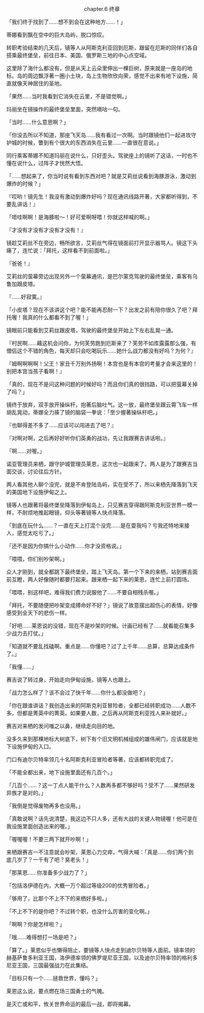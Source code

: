 <p align="center">chapter.6 终章</p>

「我们终于找到了……想不到会在这种地方……！」

蒂娜看到飘在空中的巨大岛屿，脱口惊叹。

转职考验结束的几天后，镜等人从阿斯克利亚回到厄斯，跟留在厄斯的同伴们各自搭乘最终堡垒，前往日本、美国、俄罗斯三地的中心点空域。

这里除了海什么都没有，但是从天上云朵里伸出一棵巨树，原来就是一座岛的地标。岛的周边飘浮著一圈小土块，岛上生物欣欣向荣，感觉不出来有地下设施，简直就像天神居住的圣地。

「果然……当时我看到它消失在云里，不是错觉啊。」

玛丽坐在镜操作的最终堡垒里面，突然嘀咕一句。

「当时……什么意思啊？」

「你没去所以不知道，那座飞天岛……我有看过一次啊。当时跟镜他们一起进攻守护城的时候，瞥到有个很大的东西消失在云里……一直很在意说。」

同行乘客蒂娜不知道玛丽在说什么，只好歪头。驾驶座上的镜听了这话，一时也不懂在说什么，过阵子才恍然大悟。

「……想起来了，你当时说有看到东西对吧？就是艾莉丝说看到海豚游泳，激动到爆炸的时候？」

『哎哟！镜先生！我没有激动到爆炸好吗？现在通讯线路开著，大家都听得到，不要乱讲话！』

「唔哇啊啊！是海豚啦〜！好可爱啊呀喂！你就这样喊的啊。」

『才没有才没有才没有才没有！』

镜趁艾莉丝不在旁边，畅所欲言，艾莉丝气得在镜面前打开显示器骂人。镜这下头痛了，连忙说：「拜托，这样看不到前面啦。」

『爸爸！』

艾莉丝的萤幕旁边出现另外一个萤幕通讯，是巴尔蒙克驾驶的最终堡垒，乘客有乌鲁加跟皮塔。

『……好寂寞。』

「小皮塔？现在不该讲这个吧？能不能再忍耐一下？出发之前有陪你很久了吧？拜托喔！我真的什么都看不到了喔！」

镜眼前只能看到艾莉丝跟皮塔，驾驶的最终堡垒开始上下左右乱晃一通。

『村民啊……藉这机会问你，为何芙劳跑到厄斯来了？芙劳不如库露露那么强，有僧侣这个不错的角色，每天却只会吃喝玩乐……她什么战力都没有好吗？为何？』

『姆啊啊啊啊！父王！家丑千万别外扬啊！本宫也是有本宫的考量才会来这里的！别把本宫当孩子看啊！』

「真的，现在不是问这种问题的时候好吗？而且你们真的很挡路，可以把萤幕关掉了吗？」

镜终于放弃，双手放开操纵杆，抱著后脑吐气。这一放，最终堡垒跟云霄飞车一样胡乱晃动，蒂娜全力揍了镜的脑袋一拳说：「至少握著操纵杆吧。」

『也聊得差不多了……应该可以闯进去了吧？』

『对啊对啊，之后再好好听你们英勇的战功，先让我跟赛吉讲话啦。』

「啊……对喔。」

诺亚管理员来栖，跟守护城管理员莱恩，这次也一起跟来了。两人是为了跟赛吉当面交谈，讨论往后方针。

两人看其他人聊个没完，就是不肯登陆岛屿，实在受不了，所以来栖先降落到飞天的美国地下设施伊甸之上。

镜等人也跟著将最终堡垒降落到伊甸岛上，只见赛吉穿得跟阿斯克利亚世界一模一样，不耐烦地推起眼镜，仰头等著镜等人快点降落。

「到底在玩什么……？一直在天上打混个没完……是在耍我吗？亏我还特地来接人，感觉太吃亏了。」

「还不是因为你搞什么小动作……你才没资格说。」

「喂喂，你们别吵架啊。」

众人才刚到，就全都跳下最终堡垒，踏上飞天岛。第一个下来的来栖，站到赛吉面前互瞪，两人好像随时都要打起来。跟来栖一起下来的莱恩，连忙上前打圆场。

「喂喂，别这样吧，难得我们费力说服他了……不要自相残杀喔。」

「拜托，不要随便把吵架变成搏命好不好？」镜说了故意摆出超伤心的表情，好像感受到全天下的悲伤一样。

「好吧……莱恩说的没错，现在不是吵架的时候。计画已经有了……就看能召集多少战力去打仗。」

「知道就不要乱找磕啊。重点是……你懂吧？过了上千年……总算，总算达成条件了。」

「我懂……」

赛吉说了转过身，开始走向伊甸设施，镜等人也跟上。

「战力怎么样了？该不会过了快千年……你什么都没做吧？」

「你在跟谁讲话？我创造出来的阿斯克利亚冒险者，全都已经转职成功……人数不多，但都是菁英中的菁英。如果要人数，之后再从阿斯克利亚找人来补就好。」

赛吉对来栖的发问嗤之以鼻，继续走向目的地。

没多久来到那棵地标大树底下，树下有个旧文明机械组成的雄伟闸门，应该就是地下设施伊甸的入口。

门口有迪尔贝特率领几十名阿斯克利亚冒险者等著，应该都转职完成了。

「不能全都出来，地下设施里面还有几百个。」

「几百个……？这一丁点人能干什么？人数再多都不够好吗？受不了……果然研发异族才是对的。」

「我倒是觉得废物再多也没用。」

「真敢说啊？话先说清楚，我这边不只人多，还有大战的关键人物镜喔！他可是在我设施里面创造出来的喔。」

「喔喔喔！不要三两下就开吵啊！」

来栖跟赛吉一不注意就会吵架，莱恩心力交瘁，气得大喊：「真是……你们两个到底几岁了？一千有了吧？臭老头！」

「那莱恩……你准备多少战力了？」

「包括洛伊德在内，大概一万个超过等级200的优秀冒险者。」

「够用了，比那个不上不下的来栖好多啦。」

「不上不下的是你吧？不过转个职，也没什么厉害的变化啊。」

「啊啊？你是怎样啦？」

「哦……难得想打一场是吧？」

「算了。」莱恩似乎也懒得阻止，要镜等人快点走到迪尔贝特等人面前。镜率领的赫基萨鲁多利亚王国，洛伊德率领的佛罗堤尼亚王国，以及迪尔贝特率领的格利多尼亚王国，三国最强战力在此集结。

「目标只有一个……拯救世界，懂吗？」

莱恩这么说，要点燃在场三国勇士的气魄。

是灭亡或和平，攸关世界命运的最后一战，即将揭幕。

